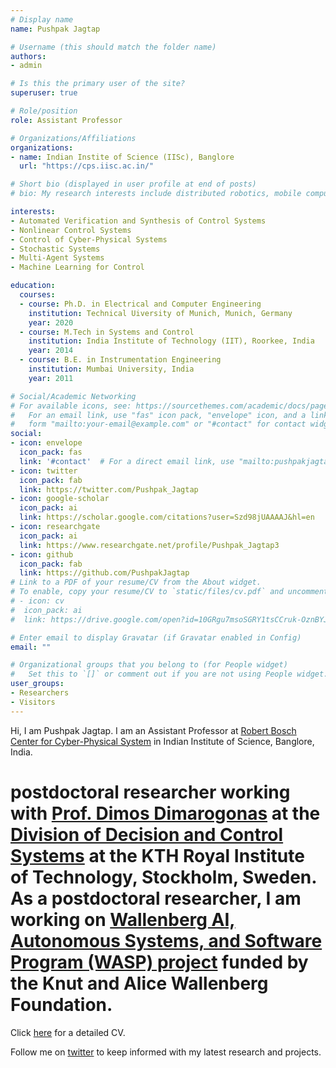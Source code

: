 ```yaml
---
# Display name
name: Pushpak Jagtap

# Username (this should match the folder name)
authors:
- admin

# Is this the primary user of the site?
superuser: true

# Role/position
role: Assistant Professor

# Organizations/Affiliations
organizations:
- name: Indian Instite of Science (IISc), Banglore
  url: "https://cps.iisc.ac.in/"

# Short bio (displayed in user profile at end of posts)
# bio: My research interests include distributed robotics, mobile computing and programmable matter.

interests:
- Automated Verification and Synthesis of Control Systems
- Nonlinear Control Systems
- Control of Cyber-Physical Systems 
- Stochastic Systems
- Multi-Agent Systems 
- Machine Learning for Control 

education:
  courses:
  - course: Ph.D. in Electrical and Computer Engineering
    institution: Technical Uiversity of Munich, Munich, Germany
    year: 2020
  - course: M.Tech in Systems and Control
    institution: India Institute of Technology (IIT), Roorkee, India
    year: 2014
  - course: B.E. in Instrumentation Engineering
    institution: Mumbai University, India
    year: 2011

# Social/Academic Networking
# For available icons, see: https://sourcethemes.com/academic/docs/page-builder/#icons
#   For an email link, use "fas" icon pack, "envelope" icon, and a link in the
#   form "mailto:your-email@example.com" or "#contact" for contact widget.
social:
- icon: envelope
  icon_pack: fas
  link: '#contact'  # For a direct email link, use "mailto:pushpakjagtap@gmail.com".
- icon: twitter
  icon_pack: fab
  link: https://twitter.com/Pushpak_Jagtap
- icon: google-scholar
  icon_pack: ai
  link: https://scholar.google.com/citations?user=Szd98jUAAAAJ&hl=en
- icon: researchgate
  icon_pack: ai
  link: https://www.researchgate.net/profile/Pushpak_Jagtap3  
- icon: github
  icon_pack: fab
  link: https://github.com/PushpakJagtap
# Link to a PDF of your resume/CV from the About widget.
# To enable, copy your resume/CV to `static/files/cv.pdf` and uncomment the lines below.
# - icon: cv
#  icon_pack: ai
#  link: https://drive.google.com/open?id=10GRgu7msoSGRY1tsCCruk-OznBYJOPbu

# Enter email to display Gravatar (if Gravatar enabled in Config)
email: ""

# Organizational groups that you belong to (for People widget)
#   Set this to `[]` or comment out if you are not using People widget.
user_groups:
- Researchers
- Visitors
---
```



Hi, I am Pushpak Jagtap. I am an Assistant Professor at [Robert Bosch Center for Cyber-Physical System](https://cps.iisc.ac.in/) in Indian Institute of Science, Banglore, India. 
# postdoctoral researcher working with [Prof. Dimos Dimarogonas](https://people.kth.se/~dimos/) at the [Division of Decision and Control Systems](https://www.kth.se/dcs/division-of-decision-and-control-systems-1.788078) at the KTH Royal Institute of Technology, Stockholm, Sweden. As a postdoctoral researcher, I am working on [Wallenberg AI, Autonomous Systems, and Software Program (WASP) project](https://wasp-sweden.org/) funded by the Knut and Alice Wallenberg Foundation. 

Click [here](https://drive.google.com/file/d/1ZkROCH0yVXVMumvzrbFpK8Lz27qbMmI8/view?usp=sharing) for a detailed CV.

Follow me on [twitter](https://twitter.com/Pushpak_Jagtap) to keep informed with my latest research and projects.

